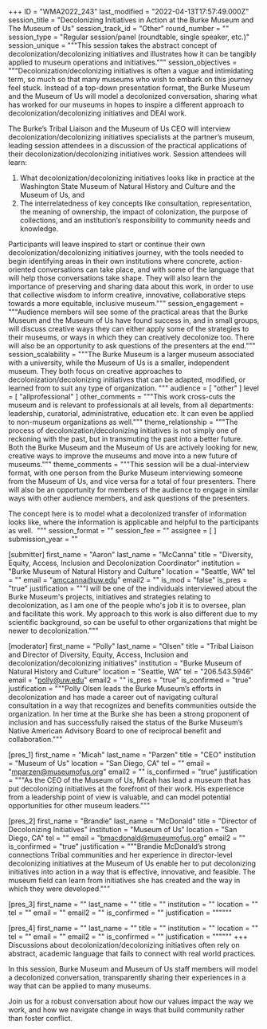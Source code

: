 +++
ID = "WMA2022_243"
last_modified = "2022-04-13T17:57:49.000Z"
session_title = "Decolonizing Initiatives in Action at the Burke Museum and The Museum of Us"
session_track_id = "Other"
round_number = ""
session_type = "Regular session/panel (roundtable, single speaker, etc.)"
session_unique = """This session takes the abstract concept of decolonization/decolonizing initiatives and illustrates how it can be tangibly applied to museum operations and initiatives."""
session_objectives = """Decolonization/decolonizing initiatives is often a vague and intimidating term, so much so that many museums who wish to embark on this journey feel stuck. Instead of a top-down presentation format, the Burke Museum and the Museum of Us will model a decolonized conversation, sharing what has worked for our museums in hopes to inspire a different approach to decolonization/decolonizing initiatives and DEAI work.  

The Burke’s Tribal Liaison and the Museum of Us CEO will interview decolonization/decolonizing initiatives specialists at the partner’s museum, leading session attendees in a discussion of the practical applications of their decolonization/decolonizing initiatives work. Session attendees will learn:

1. What decolonization/decolonizing initiatives looks like in practice at the Washington State Museum of Natural History and Culture and the Museum of Us, and
2. The interrelatedness of key concepts like consultation, representation, the meaning of ownership, the impact of colonization, the purpose of collections, and an institution’s responsibility to community needs and knowledge.

Participants will leave inspired to start or continue their own decolonization/decolonizing initiatives journey, with the tools needed to begin identifying areas in their own institutions where concrete, action-oriented conversations can take place, and with some of the language that will help those conversations take shape. They will also learn the importance of preserving and sharing data about this work, in order to use that collective wisdom to inform creative, innovative, collaborative steps towards a more equitable, inclusive museum."""
session_engagement = """Audience members will see some of the practical areas that the Burke Museum and the Museum of Us have found success in, and in small groups, will discuss creative ways they can either apply some of the strategies to their museums, or ways in which they can creatively decolonize too. There will also be an opportunity to ask questions of the presenters at the end."""
session_scalability = """The Burke Museum is a larger museum associated with a university, while the Museum of Us is a smaller, independent museum. They both focus on creative approaches to decolonization/decolonizing initiatives that can be adapted, modified, or learned from to suit any type of organization.
"""
audience = [ "other" ]
level = [ "allprofessional" ]
other_comments = """This work cross-cuts the museum and is relevant to professionals at all levels, from all departments: leadership, curatorial, administrative, education etc. It can even be applied to non-museum organizations as well."""
theme_relationship = """The process of decolonization/decolonizing initiatives is not simply one of reckoning with the past, but in transmuting the past into a better future. Both the Burke Museum and the Museum of Us are actively looking for new, creative ways to improve the museums and move into a new future of museums."""
theme_comments = """This session will be a dual-interview format, with one person from the Burke Museum interviewing someone from the Museum of Us, and vice versa for a total of four presenters. There will also be an opportunity for members of the audience to engage in similar ways with other audience members, and ask questions of the presenters. 

The concept here is to model what a decolonized transfer of information looks like, where the information is applicable and helpful to the participants as well. 
"""
session_format = ""
session_fee = ""
assignee = [  ]
submission_year = ""

[submitter]
first_name = "Aaron"
last_name = "McCanna"
title = "Diversity, Equity, Access, Inclusion and Decolonization Coordinator"
institution = "Burke Museum of Natural History and Culture"
location = "Seattle, WA"
tel = ""
email = "amccanna@uw.edu"
email2 = ""
is_mod = "false"
is_pres = "true"
justification = """I will be one of the individuals interviewed about the Burke Museum's projects, initiatives and strategies relating to decolonization, as I am one of the people who's job it is to oversee, plan and facilitate this work. My approach to this work is also different due to my scientific background, so can be useful to other organizations that might be newer to decolonization."""

[moderator]
first_name = "Polly"
last_name = "Olsen"
title = "Tribal Liaison and Director of Diversity, Equity, Access, Inclusion and decolonization/decolonizing initiatives"
institution = "Burke Museum of Natural History and Culture"
location = "Seattle, WA"
tel = "206.543.5946"
email = "polly@uw.edu"
email2 = ""
is_pres = "true"
is_confirmed = "true"
justification = """Polly Olsen leads the Burke Museum’s efforts in decolonization and has made a career out of navigating cultural consultation in a way that recognizes and benefits communities outside the organization. In her time at the Burke she has been a strong proponent of inclusion and has successfully raised the status of the Burke Museum’s Native American Advisory Board to one of reciprocal benefit and collaboration."""

[pres_1]
first_name = "Micah"
last_name = "Parzen"
title = "CEO"
institution = "Museum of Us"
location = "San Diego, CA"
tel = ""
email = "mparzen@museumofus.org"
email2 = ""
is_confirmed = "true"
justification = """As the CEO of the Museum of Us, Micah has lead a museum that has put decolonizing initiatives at the forefront of their work. His experience from a leadership point of view is valuable, and can model potential opportunities for other museum leaders."""

[pres_2]
first_name = "Brandie"
last_name = "McDonald"
title = "Director of Decolonizing Initiatives"
institution = "Museum of Us"
location = "San Diego, CA"
tel = ""
email = "bmacdonald@museumofus.org"
email2 = ""
is_confirmed = "true"
justification = """Brandie McDonald’s strong connections Tribal communities and her experience in director-level decolonizing initiatives at the Museum of Us enable her to put decolonizing initiatives into action in a way that is effective, innovative, and feasible. The museum field can learn from initiatives she has created and the way in which they were developed."""

[pres_3]
first_name = ""
last_name = ""
title = ""
institution = ""
location = ""
tel = ""
email = ""
email2 = ""
is_confirmed = ""
justification = """"""

[pres_4]
first_name = ""
last_name = ""
title = ""
institution = ""
location = ""
tel = ""
email = ""
email2 = ""
is_confirmed = ""
justification = """"""
+++
Discussions about decolonization/decolonizing initiatives often rely on abstract, academic language that fails to connect with real world practices. 

In this session, Burke Museum and Museum of Us staff members will model a decolonized conversation, transparently sharing their experiences in a way that can be applied to many museums.

Join us for a robust conversation about how our values impact the way we work, and how we navigate change in ways that build community rather than foster conflict.
